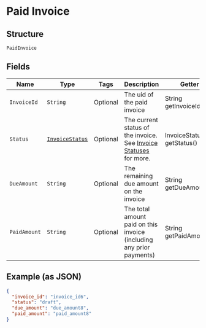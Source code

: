 
# Paid Invoice

## Structure

`PaidInvoice`

## Fields

| Name | Type | Tags | Description | Getter | Setter |
|  --- | --- | --- | --- | --- | --- |
| `InvoiceId` | `String` | Optional | The uid of the paid invoice | String getInvoiceId() | setInvoiceId(String invoiceId) |
| `Status` | [`InvoiceStatus`](../../doc/models/invoice-status.md) | Optional | The current status of the invoice. See [Invoice Statuses](https://maxio-chargify.zendesk.com/hc/en-us/articles/5405078794253-Introduction-to-Invoices#invoice-statuses) for more. | InvoiceStatus getStatus() | setStatus(InvoiceStatus status) |
| `DueAmount` | `String` | Optional | The remaining due amount on the invoice | String getDueAmount() | setDueAmount(String dueAmount) |
| `PaidAmount` | `String` | Optional | The total amount paid on this invoice (including any prior payments) | String getPaidAmount() | setPaidAmount(String paidAmount) |

## Example (as JSON)

```json
{
  "invoice_id": "invoice_id6",
  "status": "draft",
  "due_amount": "due_amount8",
  "paid_amount": "paid_amount8"
}
```

